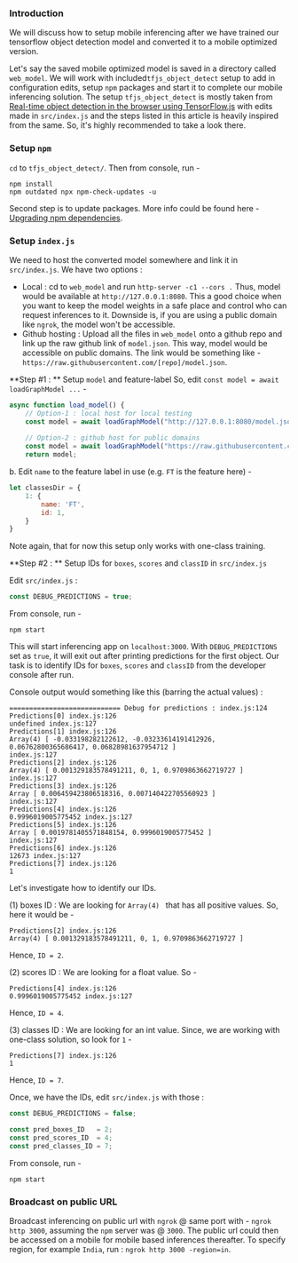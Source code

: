### Introduction

We will discuss how to setup mobile inferencing after we have trained our tensorflow object detection model and converted it to a mobile optimized version.

Let's say the saved mobile optimized model is saved in a directory called `web_model`. We will work with included`tfjs_object_detect` setup to add in configuration edits, setup `npm` packages and start it to complete our mobile inferencing solution. The setup `tfjs_object_detect` is mostly taken from [Real-time object detection in the browser using TensorFlow.js](https://github.com/hugozanini/TFJS-object-detection) with edits made in `src/index.js` and the steps listed in this article is heavily inspired from the same. So, it's highly recommended to take a look there.

### Setup `npm`

`cd` to `tfjs_object_detect/`. Then from console, run -

```shell
npm install
npm outdated npx npm-check-updates -u
```
Second step is to update packages. More info could be found here - [Upgrading npm dependencies](https://www.carlrippon.com/upgrading-npm-dependencies/).

### Setup `index.js`

We need to host the converted model somewhere and link it in `src/index.js`. We have two options :
- Local : cd to `web_model` and run `http-server -c1 --cors .` Thus, model would be available at `http://127.0.0.1:8080`. This a good choice when you want to keep the model weights in a safe place and control who can request inferences to it. Downside is, if you are using a public domain like `ngrok`, the model won't be accessible.
- Github hosting :  Upload all the files in `web_model` onto a github repo and link up the raw github link of `model.json`. This way, model would be accessible on public domains. The link would be something like - `https://raw.githubusercontent.com/[repo]/model.json`.

**Step #1 : ** Setup `model` and feature-label
So, edit `const model = await loadGraphModel ...` -

```javascript
async function load_model() {
	// Option-1 : local host for local testing
	const model = await loadGraphModel("http://127.0.0.1:8080/model.json");
	
	// Option-2 : github host for public domains
    const model = await loadGraphModel("https://raw.githubusercontent.com/[repo]/model.json");
    return model;
```

b. Edit `name` to the feature label in use (e.g. `FT` is the feature here) -
```javascript
let classesDir = {
    1: {
        name: 'FT',
        id: 1,
    }
}
```
Note again, that for now this setup only works with one-class training.

**Step #2 : ** Setup IDs for `boxes`, `scores` and `classID` in `src/index.js`

Edit `src/index.js` :

```javascript
const DEBUG_PREDICTIONS = true;
```

From console, run -
```shell
npm start
```

This will start inferencing app on `localhost:3000`. With `DEBUG_PREDICTIONS` set as `true`, it will exit out after printing predictions for the first object. Our task is to identify  IDs for `boxes`, `scores` and `classID` from the developer console after run.

Console output would something like this (barring the actual values) :
```shell
============================ Debug for predictions : index.js:124
Predictions[0] index.js:126
undefined index.js:127
Predictions[1] index.js:126
Array(4) [ -0.033198282122612, -0.03233614191412926, 0.06762800365686417, 0.06828981637954712 ]
index.js:127
Predictions[2] index.js:126
Array(4) [ 0.001329183578491211, 0, 1, 0.9709863662719727 ]
index.js:127
Predictions[3] index.js:126
Array [ 0.006459423806518316, 0.007140422705560923 ]
index.js:127
Predictions[4] index.js:126
0.9996019005775452 index.js:127
Predictions[5] index.js:126
Array [ 0.0019781405571848154, 0.9996019005775452 ]
index.js:127
Predictions[6] index.js:126
12673 index.js:127
Predictions[7] index.js:126
1
```

Let's investigate how to identify our IDs.

(1) boxes ID : We are looking for `Array(4) ` that has all positive values. So, here it would be -

```
Predictions[2] index.js:126
Array(4) [ 0.001329183578491211, 0, 1, 0.9709863662719727 ]
```
Hence, `ID = 2`.

(2) scores ID : We are looking for a float value. So -
```
Predictions[4] index.js:126
0.9996019005775452 index.js:127
```
Hence, `ID = 4`.

(3) classes ID : We are looking for an int value. Since, we are working with one-class solution, so look for `1` -
```
Predictions[7] index.js:126
1
```
Hence, `ID = 7`.

Once, we have the IDs, edit `src/index.js` with those :

```javascript
const DEBUG_PREDICTIONS = false;

const pred_boxes_ID   = 2;
const pred_scores_ID  = 4;
const pred_classes_ID = 7;
```

From console, run -
```shell
npm start
```

### Broadcast on public URL
Broadcast inferencing on public url with `ngrok` @ same port with - `ngrok http 3000`, assuming the `npm` server was @ `3000`. The public url could then be accessed on a mobile for mobile based inferences thereafter. To specify region, for example `India`, run : `ngrok http 3000 -region=in`.

